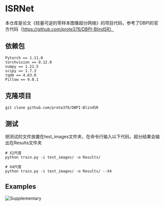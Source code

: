 # ISRNet
本仓库是论文《轻量可逆的零样本图像超分网络》的项目代码，参考了DBPI的官方代码（https://github.com/prote376/DBPI-BlindSR）

## 依赖包
```
Pytorch == 1.11.0
torchvision == 0.12.0
numpy == 1.21.5
scipy == 1.7.3
tqdm == 4.63.0
Pillow == 9.0.1
```

## 克隆项目
```
git clone github.com/prote376/DBPI-BlindSR
```

## 测试
把测试的文件放置在test_images文件夹，在命令行输入以下代码，超分结果会输出在Results文件夹

```
# X2尺度
python train.py -i test_images/ -o Results/

# X4尺度
python train.py -i test_images/ -o Results/ --X4
```

## Examples
![Supplementary](https://user-images.githubusercontent.com/10805291/79537176-b0677a80-80bc-11ea-89cc-cad166e04eaa.jpg)
